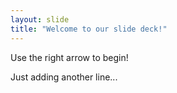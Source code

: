 ```yaml
---
layout: slide
title: "Welcome to our slide deck!"
---
```


Use the right arrow to begin! 

Just adding another line...
